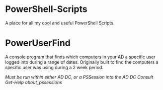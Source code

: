 # PowerShell-Scripts
A place for all my cool and useful PowerShell Scripts.

# PowerUserFind
A console program that finds which computers in your AD a specific user logged into during a range of dates.
Originally built to find the computers a specific user was using during a 2 week period.

<i>Must be run within either AD DC, or a PSSession into the AD DC
Consult Get-Help about_pssessions</i>

